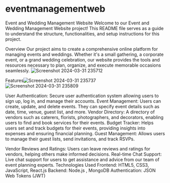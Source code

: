 # eventmanagementweb
Event and Wedding Management Website
Welcome to our Event and Wedding Management Website project! This README file serves as a guide to understand the structure, functionalities, and setup instructions for this project.

Overview
Our project aims to create a comprehensive online platform for managing events and weddings. Whether it's a small gathering, a corporate event, or a grand wedding celebration, our website provides the tools and resources necessary to plan, organize, and execute memorable occasions seamlessly.
![Screenshot 2024-03-31 235712](https://github.com/Kaustubh568/eventmanagementweb/assets/92736570/4d88d26e-e411-437d-a4bb-185e06237d2a)

Features![Screenshot 2024-03-31 235737](https://github.com/Kaustubh568/eventmanagementweb/assets/92736570/5398ea92-bff3-468c-9805-902755a41200)
![Screenshot 2024-03-31 235809](https://github.com/Kaustubh568/eventmanagementweb/assets/92736570/d24f9cad-5673-44d5-874a-e95ca702a254)

User Authentication: Secure user authentication system allowing users to sign up, log in, and manage their accounts.
Event Management: Users can create, update, and delete events. They can specify event details such as date, time, venue, guest list, and more.
Vendor Directory: A directory of vendors such as caterers, florists, photographers, and decorators, enabling users to find and book services for their events.
Budget Tracker: Helps users set and track budgets for their events, providing insights into expenses and ensuring financial planning.
Guest Management: Allows users to manage their guest lists, send invitations, and track RSVPs.

Vendor Reviews and Ratings: Users can leave reviews and ratings for vendors, helping others make informed decisions.
Real-time Chat Support: Live chat support for users to get assistance and advice from our team of event planning experts.
Technologies Used
Frontend: HTML5, CSS3, JavaScript, React.js
Backend: Node.js , MongoDB
Authentication: JSON Web Tokens (JWT)
